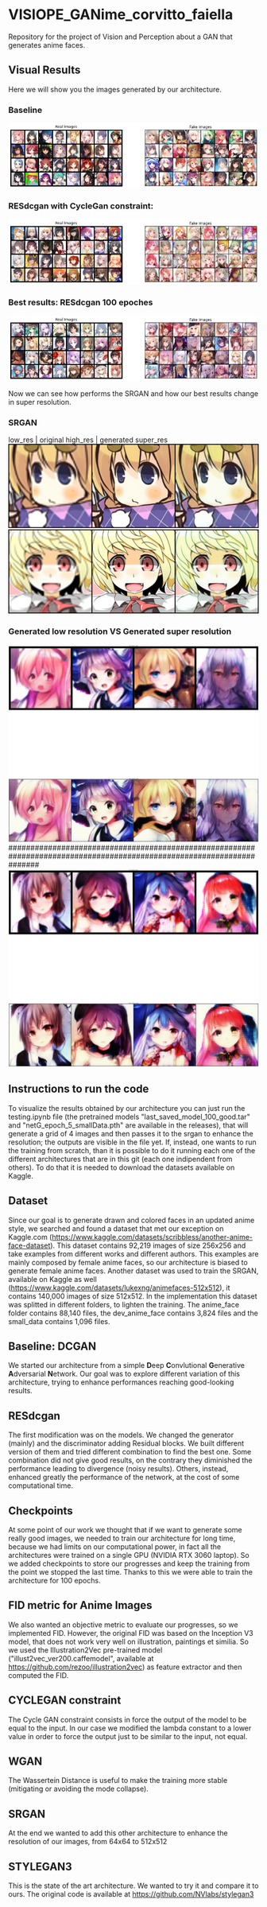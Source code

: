 # VISIOPE_GANime_corvitto_faiella
Repository for the project of Vision and Perception about a GAN that generates anime faces.

## Visual Results
Here we will show you the images generated by our architecture.
### Baseline
![plot](./results/DCGAN/output.png)
### RESdcgan with CycleGan constraint:
![plot](./results/RESdcgan_CGAN/output.png)
### Best results: RESdcgan 100 epoches
![plot](./results/RESdcgan/output100GOOD.png)

Now we can see how performs the SRGAN and how our best results change in super resolution.
### SRGAN
low_res | original high_res | generated super_res
![plot](./results/SRGAN/epoch_5_index_2.png)
![plot](./results/SRGAN/epoch_5_index_4.png)
### Generated low resolution VS Generated super resolution
![plot](./results/low_res_vs_super_res/04.png)
#######################################################################################################################
![plot](./results/low_res_vs_super_res/02.png)

## Instructions to run the code
To visualize the results obtained by our architecture you can just run the testing.ipynb file (the pretrained models "last_saved_model_100_good.tar" and "netG_epoch_5_smallData.pth" are available in the releases), that will generate a grid of 4 images and then passes it to the srgan to enhance the resolution; the outputs are visible in the file yet.
If, instead, one wants to run the training from scratch, than it is possible to do it running each one of the different architectures that are in this git (each one indipendent from others). To do that it is needed to download the datasets available on Kaggle.

## Dataset
Since our goal is to generate drawn and colored faces in an updated anime style, we searched and found a dataset that met our exception on Kaggle.com (https://www.kaggle.com/datasets/scribbless/another-anime-face-dataset). This dataset contains 92,219 images of size 256x256 and take examples from different works and different authors. This examples are mainly composed by female anime faces, so our architecture is biased to generate female anime faces.
Another dataset was used to train the SRGAN, available on Kaggle as well (https://www.kaggle.com/datasets/lukexng/animefaces-512x512), it contains 140,000 images of size 512x512. In the implementation this dataset was splitted in different folders, to lighten the training. The anime_face folder contains 88,140 files, the dev_anime_face contains 3,824 files and the small_data contains 1,096 files.

## Baseline: DCGAN
We started our architecture from a simple **D**eep **C**onvlutional **G**enerative **A**dversarial **N**etwork.
Our goal was to explore different variation of this architecture, trying to enhance performances reaching good-looking results.

## RESdcgan
The first modification was on the models. We changed the generator (mainly) and the discriminator adding Residual blocks.
We built different version of them and tried different combination to find the best one.
Some combination did not give good results, on the contrary they diminished the performance leading to divergence (noisy results).
Others, instead, enhanced greatly the performance of the network, at the cost of some computational time.

## Checkpoints
At some point of our work we thought that if we want to generate some really good images, we needed to train our architecture for long time, because we had limits on our computational power, in fact all the architectures were trained on a single GPU (NVIDIA RTX 3060 laptop).
So we added checkpoints to store our progresses and keep the training from the point we stopped the last time.
Thanks to this we were able to train the architecture for 100 epochs.

## FID metric for Anime Images
We also wanted an objective metric to evaluate our progresses, so we implemented FID.
However, the original FID was based on the Inception V3 model, that does not work very well on illustration, paintings et similia.
So we used the Illustration2Vec pre-trained model ("illust2vec_ver200.caffemodel", available at https://github.com/rezoo/illustration2vec) as feature extractor and then computed the FID.

## CYCLEGAN constraint
The Cycle GAN constraint consists in force the output of the model to be equal to the input.
In our case we modified the lambda constant to a lower value in order to force the output just to be similar to the input, not equal.

## WGAN
The Wassertein Distance is useful to make the training more stable (mitigating or avoiding the mode collapse).

## SRGAN
At the end we wanted to add this other architecture to enhance the resolution of our images, from 64x64 to 512x512

## STYLEGAN3
This is the state of the art architecture. We wanted to try it and compare it to ours. The original code is available at https://github.com/NVlabs/stylegan3
